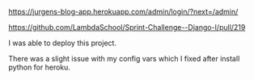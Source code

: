 https://jurgens-blog-app.herokuapp.com/admin/login/?next=/admin/

https://github.com/LambdaSchool/Sprint-Challenge--Django-I/pull/219

I was able to deploy this project.

There was a slight issue with my config vars which I fixed after install python for heroku.
